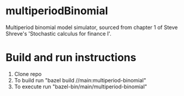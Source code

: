 # multiperiodBinomial
Multiperiod binomial model simulator, sourced from chapter 1 of Steve Shreve's 'Stochastic calculus for finance I'.

#  Build and run instructions
1) Clone repo
2) To build run "bazel build //main:multiperiod-binomial"
3) To execute run "bazel-bin/main/multiperiod-binomial"